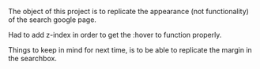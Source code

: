 The object of this project is to replicate the appearance (not functionality) of the search google page.

Had to add z-index in order to get the :hover to function properly.

Things to keep in mind for next time, is to be able to replicate the margin in the
searchbox.